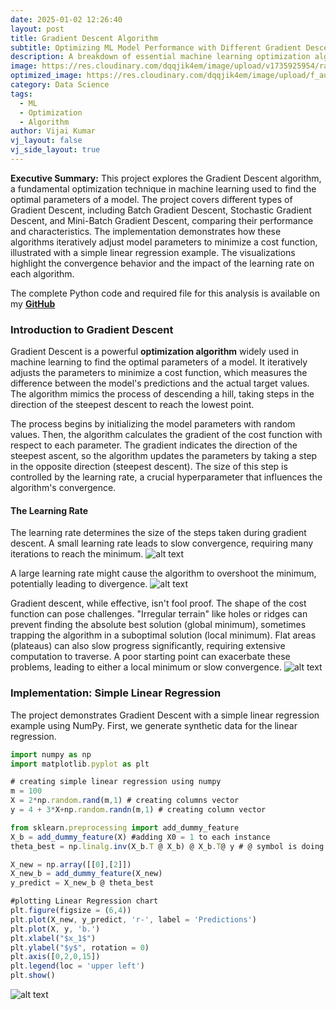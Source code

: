 ```yaml
---
date: 2025-01-02 12:26:40
layout: post
title: Gradient Descent Algorithm
subtitle: Optimizing ML Model Performance with Different Gradient Descent Methods
description: A breakdown of essential machine learning optimization algorithm.
image: https://res.cloudinary.com/dqqjik4em/image/upload/v1735925954/random%20initial%20value%20-%20cover%20page.png
optimized_image: https://res.cloudinary.com/dqqjik4em/image/upload/f_auto,q_auto/random%20initial%20value%20-%20cover%20page
category: Data Science
tags:
  - ML
  - Optimization
  - Algorithm
author: Vijai Kumar
vj_layout: false
vj_side_layout: true
---
```


**Executive Summary:** This project explores the Gradient Descent algorithm, a fundamental optimization technique in machine learning used to find the optimal parameters of a model. The project covers different types of Gradient Descent, including Batch Gradient Descent, Stochastic Gradient Descent, and Mini-Batch Gradient Descent, comparing their performance and characteristics. The implementation demonstrates how these algorithms iteratively adjust model parameters to minimize a cost function, illustrated with a simple linear regression example. The visualizations highlight the convergence behavior and the impact of the learning rate on each algorithm.

The complete Python code and required file for this analysis is available on my <b><a href="https://github.com/VijaikumarSVK/Gradient-Descent-Algorithm">GitHub</a></b>

### Introduction to Gradient Descent
Gradient Descent is a powerful **optimization algorithm** widely used in machine learning to find the optimal parameters of a model. It iteratively adjusts the parameters to minimize a cost function, which measures the difference between the model's predictions and the actual target values. The algorithm mimics the process of descending a hill, taking steps in the direction of the steepest descent to reach the lowest point.

The process begins by initializing the model parameters with random values. Then, the algorithm calculates the gradient of the cost function with respect to each parameter. The gradient indicates the direction of the steepest ascent, so the algorithm updates the parameters by taking a step in the opposite direction (steepest descent). The size of this step is controlled by the learning rate, a crucial hyperparameter that influences the algorithm's convergence.


#### The Learning Rate
The learning rate determines the size of the steps taken during gradient descent. A small learning rate leads to slow convergence, requiring many iterations to reach the minimum.
![alt text](https://res.cloudinary.com/dqqjik4em/image/upload/v1735957419/small%20gradient%20value.png)

A large learning rate might cause the algorithm to overshoot the minimum, potentially leading to divergence.
![alt text](https://res.cloudinary.com/dqqjik4em/image/upload/v1735957739/larger_gradient_value.png)

Gradient descent, while effective, isn't fool proof. The shape of the cost function can pose challenges. "Irregular terrain" like holes or ridges can prevent finding the absolute best solution (global minimum), sometimes trapping the algorithm in a suboptimal solution (local minimum). Flat areas (plateaus) can also slow progress significantly, requiring extensive computation to traverse. A poor starting point can exacerbate these problems, leading to either a local minimum or slow convergence.
![alt text](https://res.cloudinary.com/dqqjik4em/image/upload/v1735957857/gradient_pitfall.png)


### Implementation: Simple Linear Regression
The project demonstrates Gradient Descent with a simple linear regression example using NumPy. First, we generate synthetic data for the linear regression.


```js
import numpy as np
import matplotlib.pyplot as plt

# creating simple linear regression using numpy
m = 100
X = 2*np.random.rand(m,1) # creating columns vector
y = 4 + 3*X+np.random.randn(m,1) # creating column vector

from sklearn.preprocessing import add_dummy_feature
X_b = add_dummy_feature(X) #adding X0 = 1 to each instance
theta_best = np.linalg.inv(X_b.T @ X_b) @ X_b.T@ y # @ symbol is doing matrix multiplication

X_new = np.array([[0],[2]])
X_new_b = add_dummy_feature(X_new)
y_predict = X_new_b @ theta_best

#plotting Linear Regression chart
plt.figure(figsize = (6,4))
plt.plot(X_new, y_predict, 'r-', label = 'Predictions')
plt.plot(X, y, 'b.')
plt.xlabel("$x_1$")
plt.ylabel("$y$", rotation = 0)
plt.axis([0,2,0,15])
plt.legend(loc = 'upper left')
plt.show()
```
![alt text](https://res.cloudinary.com/dqqjik4em/image/upload/v1735957857/linear_model_predictions_plot.png)















<!-- ttt -->
